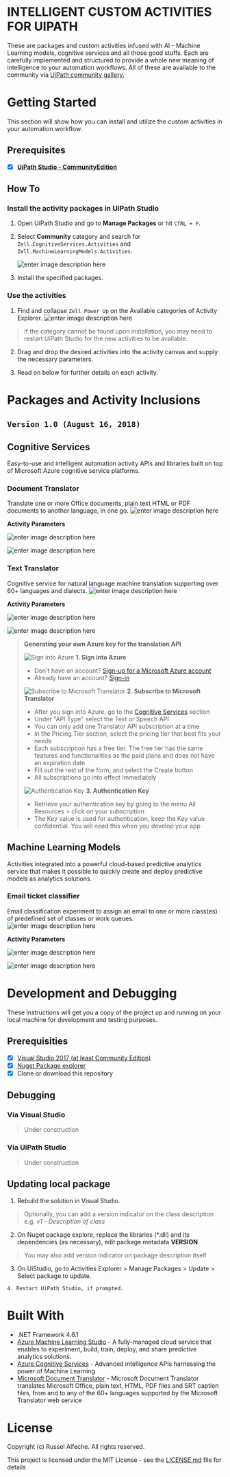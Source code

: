 # INTELLIGENT CUSTOM ACTIVITIES FOR UIPATH
These are packages and custom activities infused with AI - Machine Learning models, cognitive services and all those good stuffs. Each are carefully implemented and structured to provide a whole new meaning of intelligence to your automation workflows. 
All of these are available to the community via [UiPath community gallery.](https://gallery.uipath.com/)

# Getting Started
This section will show how you can install and utilize the custom activities in your automation workflow.

## Prerequisites

 - [x] **[UiPath Studio - CommunityEdition](https://www.uipath.com/community)**

## How To

### Install the activity packages in UiPath Studio

1. Open UiPath Studio and go to **Manage Packages** or hit `CTRL + P`.

2. Select **Community** category and search for `Zell.CognitiveServices.Activities` and `Zell.MachineLearningModels.Activities`.

	  ![enter image description here](https://lh3.googleusercontent.com/B_50yv3r2itMB4D1EjngnnMtzjGapG_SE6_LJ-9VOWCHQXAVW2OXRWYEEA5QoM6nPQUAH2KPkkLO)

4. Install the specified packages.

### Use the activities
1. Find and collapse `Zell Power Up`  on the Available categories of Activity Explorer.
![enter image description here](https://lh3.googleusercontent.com/ABabFFqYqKLzWTmDZHq2CojO-2ke51HjSkWqwHAGkZ9eklNTd7M-giqqMXRzJdyGfIgUwCy2c7Dw)

> 	If the category cannot be found upon installation, you may need to
> restart UiPath Studio for the new activities to be available.

2. Drag and drop the desired activities into the activity canvas and supply the necessary parameters. 

3. Read on below for further details on each activity.

# Packages and Activity Inclusions
## `Version 1.0 (August 16, 2018)`
## Cognitive Services
Easy-to-use and intelligent automation activity APIs and libraries built on top of Microsoft Azure cognitive service platforms.
### Document Translator

Translate one or more Office documents, plain text HTML or PDF documents to another language, in one go.
![enter image description here](https://lh3.googleusercontent.com/llBGwq3__4TGa2gf6lkTqykbPswe6JYZv7t7qku4RLS7GMozPZLHARUmGc1ACGMCYpOOoI6_5lgV)

**Activity Parameters**

![enter image description here](https://lh3.googleusercontent.com/NlN21cOqynAHuiyie4SAWri_OqV5QZrOSf50jH-axZIsEtkHsrsNSsP8MGaMYfeEmkTKXi4rTSKa)

![enter image description here](https://lh3.googleusercontent.com/XjftF_oVHpv7yBbLWMcc7sENczkXxTU8zcAHaJ0Sulvd5OlQYXDDOELUt1LTEP_DP8-RW23VNnhY)

### Text Translator
Cognitive service for natural language machine translation supporting over 60+ languages and dialects.
![enter image description here](https://lh3.googleusercontent.com/vAmbU7PMgWDhs9c_GL3w_HUUJBb_NvH2j2X2TzxUXVo6GkgkGQgPX2mljs2sV2Nhe5RmObIDayQo)

**Activity Parameters**

![enter image description here](https://lh3.googleusercontent.com/lb7X2wMfUg5QG0Ec702wu7srpJwajO9JUFWT6BuDacCuNnDBibGLpHnTwAEIHIPQZE9MlmlD87tY)

![enter image description here](https://lh3.googleusercontent.com/xEXTdbQQu36-FCuupNkNsXB2nowRZ6jn3s9seNOrMQ0Eifl1CPLnHM7LM2zpy14OayCeM_bXN0qx)

> **Generating your own Azure key for the translation API**
> 
>  ![Sign into Azure](https://www.microsoft.com/en-us/translator/business/wp-content/uploads/sites/8/2018/06/Sign_into_icon.png) **1. Sign into Azure**
>   -   Don't have an account?  [Sign-up for a Microsoft Azure account](https://azure.com/)
>   -   Already have an account?  [Sign-in](https://portal.azure.com/)
>   
>  ![Subscribe to Microsoft Translator](https://www.microsoft.com/en-us/translator/business/wp-content/uploads/sites/8/2018/06/Subscribe_icon.png)   **2. Subscribe to Microsoft Translator**
>   -   After you sign into Azure, go to the  [Cognitive Services](https://portal.azure.com/#create/Microsoft.CognitiveServices) section
>    -   Under "API Type" select the Text or Speech API
>    -   You can only add one Translator API subscription at a time
>    -   In the Pricing Tier section, select the pricing tier that best fits your needs
>    -   Each subscription has a free tier. The free tier has the same features and functionalities as the paid plans and does not have an expiration date
>    -   Fill out the rest of the form, and select the Create button
>    -   All subscriptions go into effect immediately
>    
>  ![Authentication Key](https://www.microsoft.com/en-us/translator/business/wp-content/uploads/sites/8/2018/06/Auth_icon.png) **3. Authentication Key**
>    -   Retrieve your authentication key by going to the menu All Resources > click on your subscription
>    -   The Key value is used for authentication, keep the Key value confidential. You will need this when you develop your app

    
  

## Machine Learning Models
Activities integrated into a powerful cloud-based predictive analytics service that makes it possible to quickly create and deploy predictive models as analytics solutions.

### Email ticket classifier 
Email classification experiment to assign an email to one or more class(es) of predefined set of classes or work queues.
![enter image description here](https://lh3.googleusercontent.com/6WM3mKrDX683x5R8lPahVuIe2jKuI5X4lxUtnPM1T80A6wGneOj-ZisfIhr7600OndF0Q2hFeRO2)

**Activity Parameters**

![enter image description here](https://lh3.googleusercontent.com/8ODQ5H_dd6JOe7e4IhWZuzIszZqoIqBABfUOYMXGypF3iVu11qAQGPViw44rAe55GBRI9-5yTH1V)

![enter image description here](https://lh3.googleusercontent.com/B6iqVZovaDHc68dpKG5OeLecs34vDArXmJHW8k2uNrc8VYBfeQccq1KG3cAXiQ01TpyK2ho8Tp98)

# Development and Debugging
These instructions will get you a copy of the project up and running on your local machine for development and testing purposes.
## Prerequisities

 - [x] [Visual Studio 2017 (at least Community Edition)](https://www.visualstudio.com/)
 - [x] [Nuget Package explorer](https://github.com/NuGetPackageExplorer/NuGetPackageExplorer/releases)
 - [x] Clone or download this repository

## Debugging

### Via Visual Studio
> Under construction
### Via UiPath Studio
> Under construction

## Updating local package

 1. Rebuild the solution in Visual Studio.

> Optionally, you can add a version indicator on the class description
> e.g. *v1 - Description of class*

    
   2. On Nuget package explore, replace the libraries (*.dll) and its dependencies (as necessary), edit package metadata **VERSION**.

> You may also add version indicator on package description itself

    
   3. On UiStudio, go to Activities Explorer > Manage Packages > Update > Select package to update.
    
    4. Restart UiPath Studio, if prompted.

# Built With

-   .NET Framework 4.6.1
-   [Azure Machine Learning Studio](https://studio.azureml.net/) -  A fully-managed cloud service that enables to experiment, build, train, deploy, and share predictive analytics solutions.
-   [Azure Cognitive Services](https://azure.microsoft.com/en-us/services/cognitive-services/) - Advanced intelligence APIs harnessing the power of Machine Learning
-   [Microsoft Document Translator](https://github.com/MicrosoftTranslator/DocumentTranslator) - Microsoft Document Translator translates Microsoft Office, plain text, HTML, PDF files and SRT caption files, from and to any of the 60+ languages supported by the Microsoft Translator web service

# License
Copyright (c) Russel Alfeche. All rights reserved.

This project is licensed under the MIT License - see the [LICENSE.md](LICENSE.md) file for details
